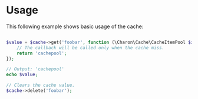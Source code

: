 # Usage

This following example shows basic usage of the cache:
```php

$value = $cache->get('foobar', function (\Charon\Cache\CacheItemPool $item): string {
    // The callback will be called only when the cache miss.
    return 'cachepool';
});

// Output: 'cachepool'
echo $value;

// Clears the cache value.
$cache->delete('foobar');
```
